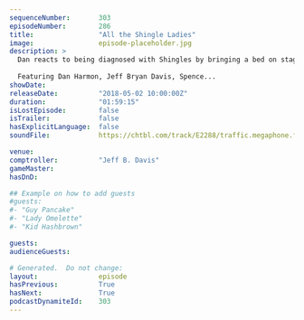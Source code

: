 ```yaml
---
sequenceNumber:       303
episodeNumber:        286
title:                "All the Shingle Ladies"
image:                episode-placeholder.jpg
description: >
  Dan reacts to being diagnosed with Shingles by bringing a bed on stage and eating eggs. Fellow podcasters Keith Malley and Chemda Khalili join Jeff and Schrab in Dan's bed to discuss infectious diseases. 
  
  Featuring Dan Harmon, Jeff Bryan Davis, Spence...
showDate:             
releaseDate:          "2018-05-02 10:00:00Z"
duration:             "01:59:15"
isLostEpisode:        false
isTrailer:            false
hasExplicitLanguage:  false
soundFile:            https://chtbl.com/track/E2288/traffic.megaphone.fm/STA4379813941.mp3

venue:                
comptroller:          "Jeff B. Davis"
gameMaster:           
hasDnD:               

## Example on how to add guests
#guests:
#- "Guy Pancake"
#- "Lady Omelette"
#- "Kid Hashbrown"

guests:
audienceGuests:

# Generated.  Do not change:
layout:               episode
hasPrevious:          True
hasNext:              True
podcastDynamiteId:    303
---
```

